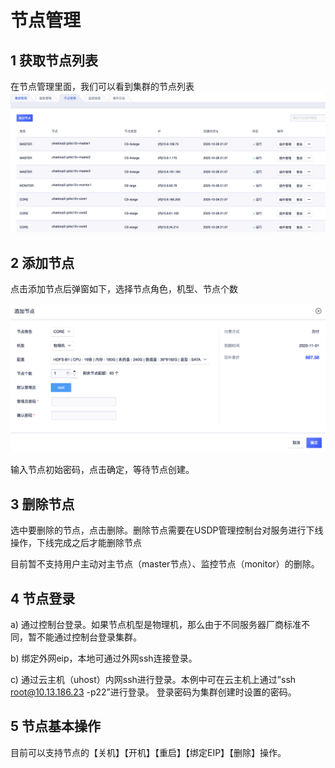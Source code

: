 # 节点管理

## 1 获取节点列表
在节点管理里面，我们可以看到集群的节点列表
![](/images/节点列表.png)

## 2 添加节点

点击添加节点后弹窗如下，选择节点角色，机型、节点个数

![](/images/添加节点.png)


输入节点初始密码，点击确定，等待节点创建。

## 3 删除节点

选中要删除的节点，点击删除。删除节点需要在USDP管理控制台对服务进行下线操作，下线完成之后才能删除节点

目前暂不支持用户主动对主节点（master节点）、监控节点（monitor）的删除。



## 4 节点登录

a) 通过控制台登录。如果节点机型是物理机，那么由于不同服务器厂商标准不同，暂不能通过控制台登录集群。

b) 绑定外网eip，本地可通过外网ssh连接登录。

c) 通过云主机（uhost）内网ssh进行登录。本例中可在云主机上通过”ssh root@10.13.186.23 -p22”进行登录。 登录密码为集群创建时设置的密码。

## 5 节点基本操作
目前可以支持节点的【关机】【开机】【重启】【绑定EIP】【删除】操作。







